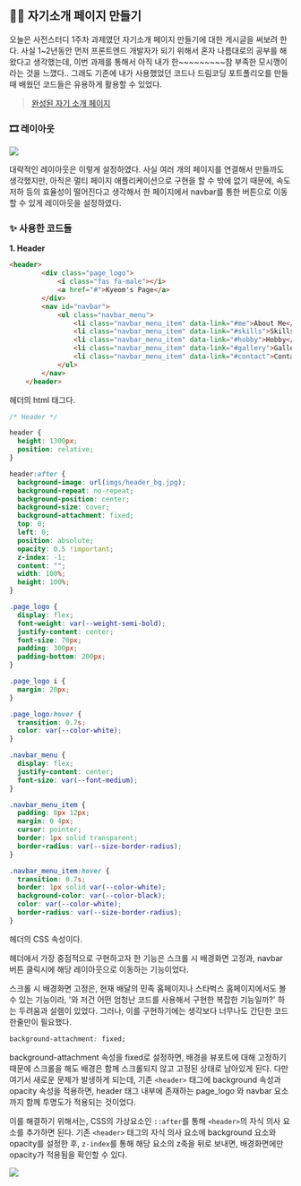 ## ✍🏻 자기소개 페이지 만들기

오늘은 사전스터디 1주차 과제였던 자기소개 페이지 만들기에 대한 게시글을 써보려 한다. 사실 1~2년동안 먼저 프론트엔드 개발자가 되기 위해서 혼자 나름대로의 공부를 해왔다고 생각했는데, 이번 과제를 통해서 아직 내가 한~~~~~~~~~참 부족한 모시깽이라는 것을 느꼈다.. 그래도 기존에 내가 사용했었던 코드나 드림코딩 포트폴리오를 만들때 배웠던 코드들은 유용하게 활용할 수 있었다. 

> [완성된 자기 소개 페이지](https://kyeom1997.github.io/wecode_week_1/)

### 🎞️ 레이아웃

![](https://images.velog.io/images/hang_kem_0531/post/cb6d6803-fdc0-493a-a50c-099c454e227d/image.png)

대략적인 레이아웃은 이렇게 설정하였다. 사실 여러 개의 페이지를 연결해서 만들까도 생각했지만, 아직은 멀티 페이지 애플리케이션으로 구현을 할 수 밖에 없기 때문에, 속도 저하 등의 효율성이 떨어진다고 생각해서 한 페이지에서 navbar를 통한 버튼으로 이동할 수 있게 레이아웃을 설정하였다.

### ✨ 사용한 코드들


**1. Header**

```html
<header>
        <div class="page_logo">
            <i class="fas fa-male"></i>
            <a href="#">Kyeom's Page</a>    
        </div>
        <nav id="navbar">
            <ul class="navbar_menu">
                <li class="navbar_menu_item" data-link="#me">About Me</li>
                <li class="navbar_menu_item" data-link="#skills">Skills</li>
                <li class="navbar_menu_item" data-link="#hobby">Hobby</li>
                <li class="navbar_menu_item" data-link="#gallery">Gallery</li>
                <li class="navbar_menu_item" data-link="#contact">Contact</li>
            </ul>
        </nav>
    </header>
```

헤더의 html 태그다.

```css
/* Header */

header {
  height: 1300px;
  position: relative;
}

header:after {
  background-image: url(imgs/header_bg.jpg);
  background-repeat: no-repeat;
  background-position: center;
  background-size: cover;
  background-attachment: fixed;
  top: 0;
  left: 0;
  position: absolute;
  opacity: 0.5 !important;
  z-index: -1;
  content: "";
  width: 100%;
  height: 100%;
}

.page_logo {
  display: flex;
  font-weight: var(--weight-semi-bold);
  justify-content: center;
  font-size: 70px;
  padding: 300px;
  padding-bottom: 200px;
}

.page_logo i {
  margin: 20px;
}

.page_logo:hover {
  transition: 0.7s;
  color: var(--color-white);
}

.navbar_menu {
  display: flex;
  justify-content: center;
  font-size: var(--font-medium);
}

.navbar_menu_item {
  padding: 8px 12px;
  margin: 0 4px;
  cursor: pointer;
  border: 1px solid transparent;
  border-radius: var(--size-border-radius);
}

.navbar_menu_item:hover {
  transition: 0.7s;
  border: 1px solid var(--color-white);
  background-color: var(--color-black);
  color: var(--color-white);
  border-radius: var(--size-border-radius);
}
```

헤더의 CSS 속성이다.

헤더에서 가장 중점적으로 구현하고자 한 기능은 스크롤 시 배경화면 고정과, navbar 버튼 클릭시에 해당 레이아웃으로 이동하는 기능이었다.

스크롤 시 배경화면 고정은, 현재 배달의 민족 홈페이지나 스타벅스 홈페이지에서도 볼 수 있는 기능이라, '와 저건 어떤 엄청난 코드를 사용해서 구현한 복잡한 기능일까?' 하는 두려움과 설렘이 있었다. 그러나, 이를 구현하기에는 생각보다 너무나도 간단한 코드 한줄만이 필요했다.

```css
background-attachment: fixed;
```

background-attachment 속성을 fixed로 설정하면, 배경을 뷰포트에 대해 고정하기 때문에 스크롤을 해도 배경은 함께 스크롤되지 않고 고정된 상태로 남아있게 된다. 다만 여기서 새로운 문제가 발생하게 되는데, 기존 `<header>` 태그에 background 속성과 opacity 속성을 적용하면, header 태그 내부에 존재하는 page_logo 와 navbar 요소까지 함께 투명도가 적용되는 것이었다.

이를 해결하기 위해서는, CSS의 가상요소인 `::after`를 통해 `<header>`의 자식 의사 요소를 추가하면 된다. 기존 `<header>` 태그의 자식 의사 요소에 background 요소와 opacity를 설정한 후, `z-index`를 통해 해당 요소의 z축을 뒤로 보내면, 배경화면에만 opacity가 적용됨을 확인할 수 있다.

![](https://images.velog.io/images/hang_kem_0531/post/710c0870-45ee-4612-bf81-1154c99e0933/ezgif-2-8e17382a3a.gif)